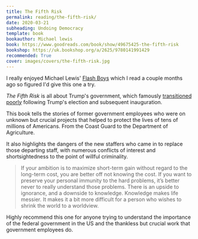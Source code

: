 ```yaml
---
title: The Fifth Risk
permalink: reading/the-fifth-risk/
date: 2020-03-21
subheading: Undoing Democracy
template: book
bookauthor: Michael lewis
book: https://www.goodreads.com/book/show/49675425-the-fifth-risk
bookshop: https://uk.bookshop.org/a/2625/9780141991429
recommended: True
cover: images/covers/the-fifth-risk.jpg
---
```


I really enjoyed Michael Lewis' [Flash Boys](https://www.jacquescorbytuech.com/reading/flash-boys.html) which I read a couple months ago so figured I'd give this one a try.

*The Fifth Risk* is all about Trump's government, which famously [transitioned poorly](https://www.theatlantic.com/politics/archive/2017/01/trump-transition-cabinet-behind-schedule/511928/) following Trump's election and subsequent inauguration.

This book tells the stories of former government employees who were on unknown but crucial projects that helped to protect the lives of tens of millions of Americans. From the Coast Guard to the Department of Agriculture.

It also highlights the dangers of the new staffers who came in to replace those departing staff, with numerous conflicts of interest and shortsightedness to the point of willful criminality.

> If your ambition is to maximize short-term gain without regard to the long-term cost, you are better off not knowing the cost. If you want to preserve your personal immunity to the hard problems, it’s better never to really understand those problems. There is an upside to ignorance, and a downside to knowledge. Knowledge makes life messier. It makes it a bit more difficult for a person who wishes to shrink the world to a worldview.

Highly recommend this one for anyone trying to understand the importance of the federal government in the US and the thankless but crucial work that government employees do.